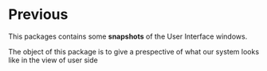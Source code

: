 # Previous

This packages contains some **snapshots** of the User Interface windows. 

The object of this package is to give a prespective of what our system looks like in the view of user side
